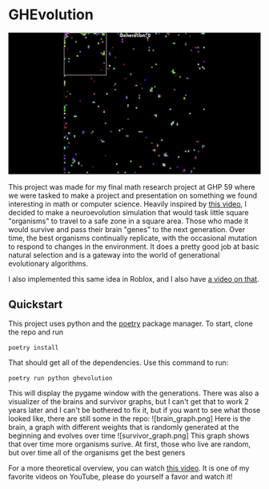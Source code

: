 # GHEvolution
![Generations GIF](/generations.gif)

This project was made for my final math research project at GHP 59 where we were tasked to make a project and presentation on something we found interesting in math or computer science. Heavily inspired by [this video](https://youtu.be/N3tRFayqVtk), I decided to make a neuroevolution simulation that would task little square "organisms" to travel to a safe zone in a square area. Those who made it would survive and pass their brain "genes" to the next generation. Over time, the best organisms continually replicate, with the occasional mutation to respond to changes in the environment. It does a pretty good job at basic natural selection and is a gateway into the world of generational evolutionary algorithms. 

I also implemented this same idea in Roblox, and I also have [a video on that](https://youtu.be/uzusbTeSKD4). 

## Quickstart
This project uses python and the [poetry](https://python-poetry.org/) package manager. To start, clone the repo and run
```
poetry install
```
That should get all of the dependencies. Use this command to run:
```
poetry run python ghevolution
```
This will display the pygame window with the generations. There was also a visualizer of the brains and survivor graphs, but I can't get that to work 2 years later and I can't be bothered to fix it, but if you want to see what those looked like, there are still some in the repo:
![brain_graph.png]
Here is the brain, a graph with different weights that is randomly generated at the beginning and evolves over time
![survivor_graph.png]
This graph shows that over time more organisms surive. At first, those who live are random, but over time all of the organisms get the best geners

For a more theoretical overview, you can watch [this video](https://youtu.be/N3tRFayqVtk). It is one of my favorite videos on YouTube, please do yourself a favor and watch it!
